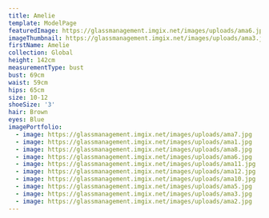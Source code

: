 ```yaml
---
title: Amelie
template: ModelPage
featuredImage: https://glassmanagement.imgix.net/images/uploads/ama6.jpg
imageThumbnail: https://glassmanagement.imgix.net/images/uploads/ama3.jpg
firstName: Amelie
collection: Global
height: 142cm
measurementType: bust
bust: 69cm
waist: 59cm
hips: 65cm
size: 10-12
shoeSize: '3'
hair: Brown
eyes: Blue
imagePortfolio:
  - image: https://glassmanagement.imgix.net/images/uploads/ama7.jpg
  - image: https://glassmanagement.imgix.net/images/uploads/ama1.jpg
  - image: https://glassmanagement.imgix.net/images/uploads/ama8.jpg
  - image: https://glassmanagement.imgix.net/images/uploads/ama6.jpg
  - image: https://glassmanagement.imgix.net/images/uploads/ama11.jpg
  - image: https://glassmanagement.imgix.net/images/uploads/ama12.jpg
  - image: https://glassmanagement.imgix.net/images/uploads/ama10.jpg
  - image: https://glassmanagement.imgix.net/images/uploads/ama5.jpg
  - image: https://glassmanagement.imgix.net/images/uploads/ama3.jpg
  - image: https://glassmanagement.imgix.net/images/uploads/ama2.jpg
---
```


